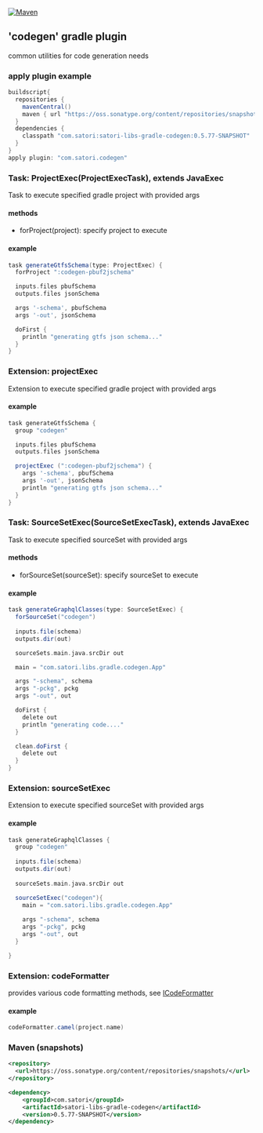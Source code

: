[![Maven](https://img.shields.io/nexus/s/https/oss.sonatype.org/com.satori/satori-libs-gradle-codegen.svg)](https://oss.sonatype.org/content/repositories/snapshots/com/satori/satori-libs-gradle-codegen/0.5.77-SNAPSHOT/)

## 'codegen' gradle plugin 

common utilities for code generation needs

### apply plugin example

```gradle
buildscript{
  repositories {
    mavenCentral()
    maven { url "https://oss.sonatype.org/content/repositories/snapshots" }
  }
  dependencies {
    classpath "com.satori:satori-libs-gradle-codegen:0.5.77-SNAPSHOT"
  }
}
apply plugin: "com.satori.codegen"
```

### Task: ProjectExec(ProjectExecTask), extends JavaExec 
Task to execute specified gradle project with provided args
#### methods
- forProject(project): specify project to execute
#### example
```gradle
task generateGtfsSchema(type: ProjectExec) {
  forProject ":codegen-pbuf2jschema"

  inputs.files pbufSchema
  outputs.files jsonSchema

  args '-schema', pbufSchema
  args '-out', jsonSchema

  doFirst {
    println "generating gtfs json schema..."
  }
}
```
### Extension: projectExec
Extension to execute specified gradle project with provided args
#### example
```gradle
task generateGtfsSchema {
  group "codegen"

  inputs.files pbufSchema
  outputs.files jsonSchema

  projectExec (":codegen-pbuf2jschema") {
    args '-schema', pbufSchema
    args '-out', jsonSchema
    println "generating gtfs json schema..."
  }
}
```

### Task: SourceSetExec(SourceSetExecTask), extends JavaExec 
Task to execute specified sourceSet with provided args
#### methods
- forSourceSet(sourceSet): specify sourceSet to execute
#### example
```gradle
task generateGraphqlClasses(type: SourceSetExec) {
  forSourceSet("codegen")
  
  inputs.file(schema)
  outputs.dir(out)

  sourceSets.main.java.srcDir out

  main = "com.satori.libs.gradle.codegen.App"

  args "-schema", schema
  args "-pckg", pckg
  args "-out", out

  doFirst {
    delete out
    println "generating code...."
  }

  clean.doFirst {
    delete out
  }
}
```
### Extension: sourceSetExec
Extension to execute specified sourceSet with provided args
#### example
```gradle
task generateGraphqlClasses {
  group "codegen"
  
  inputs.file(schema)
  outputs.dir(out)
  
  sourceSets.main.java.srcDir out

  sourceSetExec("codegen"){
    main = "com.satori.libs.gradle.codegen.App"
  
    args "-schema", schema
    args "-pckg", pckg
    args "-out", out
  }

}
```

### Extension: codeFormatter
provides various code formatting methods, see [ICodeFormatter](codegen/utils/src/com/satori/codegen/utils/ICodeFormatter.kt)
#### example
```gradle
codeFormatter.camel(project.name)
```


### Maven (snapshots)
```xml
<repository>
  <url>https://oss.sonatype.org/content/repositories/snapshots/</url>
</repository>
```
```xml
<dependency>
    <groupId>com.satori</groupId>
    <artifactId>satori-libs-gradle-codegen</artifactId>
    <version>0.5.77-SNAPSHOT</version>
</dependency>
```
